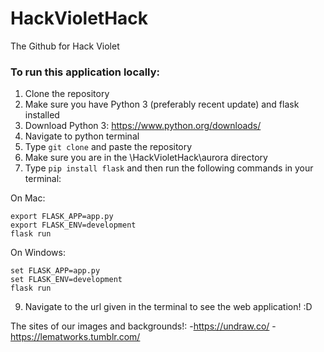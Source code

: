 # HackVioletHack
The Github for Hack Violet


### To run this application locally:

1. Clone the repository
2. Make sure you have Python 3 (preferably recent update) and flask installed
3. Download Python 3: https://www.python.org/downloads/
4. Navigate to python terminal
5. Type ```git clone``` and paste the repository
7. Make sure you are in the \HackVioletHack\aurora directory 
8. Type ```pip install flask``` and then run the following commands in your terminal:

On Mac:
```
export FLASK_APP=app.py
export FLASK_ENV=development
flask run
```

On Windows:
```
set FLASK_APP=app.py
set FLASK_ENV=development
flask run
```

9. Navigate to the url given in the terminal to see the web application! :D

The sites of our images and backgrounds!:
-https://undraw.co/
-https://lematworks.tumblr.com/
